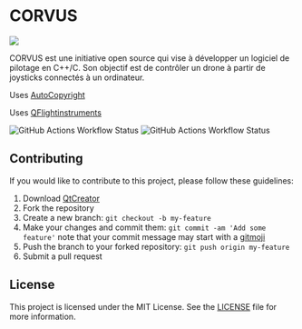 # CORVUS
<a href="https://skillicons.dev"><img src="https://skillicons.dev/icons?i=git,github,githubactions,cpp,c,qt"/></a>

CORVUS est une initiative open source qui vise à développer un logiciel de pilotage en C++/C.
Son objectif est de contrôler un drone à partir de joysticks connectés à un ordinateur.

Uses [AutoCopyright](https://github.com/YoruKiwi/AutoCopyright)

Uses [QFlightinstruments](https://github.com/marek-cel/QFlightinstruments)

![GitHub Actions Workflow Status](https://img.shields.io/github/actions/workflow/status/YoruKiwi/CORVUS/addCopyright.yml?label=CI-AutoCopyright)
![GitHub Actions Workflow Status](https://img.shields.io/github/actions/workflow/status/YoruKiwi/CORVUS/codeql.yml?label=CI-CodeQL)

## Contributing

If you would like to contribute to this project, please follow these guidelines:

1. Download [QtCreator](https://www.qt.io/download-qt-installer-oss)
2. Fork the repository
3. Create a new branch: `git checkout -b my-feature`
4. Make your changes and commit them: `git commit -am 'Add some feature'` note that your commit message may start with a [gitmoji](https://gitmoji.dev)
5. Push the branch to your forked repository: `git push origin my-feature`
6. Submit a pull request

## License

This project is licensed under the MIT License. See the [LICENSE](LICENSE) file for more information.
